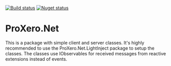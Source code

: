 [![Build status](https://ci.appveyor.com/api/projects/status/qq2ax42b294fba37?svg=true)](https://ci.appveyor.com/project/ProXero/proxero-net)
[![Nuget status](https://img.shields.io/nuget/v/ProXero.Net.svg)](https://img.shields.io/nuget/v/ProXero.Net.svg)

# ProXero.Net

This is a package with simple client and server classes. It's highly recommended to use the ProXero.Net.LightInject package to setup the classes.
The classes use IObservables for received messages from reactive extensions instead of events.
